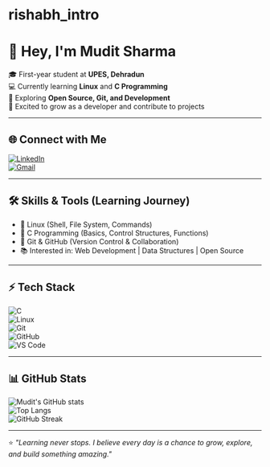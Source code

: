 # rishabh_intro

# 👋 Hey, I'm Mudit Sharma  

🎓 First-year student at **UPES, Dehradun**  
💻 Currently learning **Linux** and **C Programming**  
🌱 Exploring **Open Source, Git, and Development**  
🚀 Excited to grow as a developer and contribute to projects  

---

## 🌐 Connect with Me  
[![LinkedIn](https://img.shields.io/badge/LinkedIn-0A66C2?style=for-the-badge&logo=linkedin&logoColor=white)](https://www.linkedin.com/in/your-linkedin/)  
[![Gmail](https://img.shields.io/badge/Gmail-D14836?style=for-the-badge&logo=gmail&logoColor=white)](mailto:your-email@gmail.com)  

---

## 🛠 Skills & Tools (Learning Journey)  
- 🐧 Linux (Shell, File System, Commands)  
- 🔹 C Programming (Basics, Control Structures, Functions)  
- 🔄 Git & GitHub (Version Control & Collaboration)  
- 📚 Interested in: Web Development | Data Structures | Open Source  

---

## ⚡ Tech Stack  
![C](https://img.shields.io/badge/C-00599C?style=for-the-badge&logo=c&logoColor=white)  
![Linux](https://img.shields.io/badge/Linux-FCC624?style=for-the-badge&logo=linux&logoColor=black)  
![Git](https://img.shields.io/badge/Git-F05032?style=for-the-badge&logo=git&logoColor=white)  
![GitHub](https://img.shields.io/badge/GitHub-181717?style=for-the-badge&logo=github&logoColor=white)  
![VS Code](https://img.shields.io/badge/VS%20Code-007ACC?style=for-the-badge&logo=visual-studio-code&logoColor=white)  

---

## 📊 GitHub Stats  
![Mudit's GitHub stats](https://github-readme-stats.vercel.app/api?username=YourGitHubUsername&show_icons=true&theme=radical)  
![Top Langs](https://github-readme-stats.vercel.app/api/top-langs/?username=YourGitHubUsername&layout=compact&theme=radical)  
![GitHub Streak](https://streak-stats.demolab.com/?user=YourGitHubUsername&theme=radical)  

---

⭐ *"Learning never stops. I believe every day is a chance to grow, explore, and build something amazing."*  
